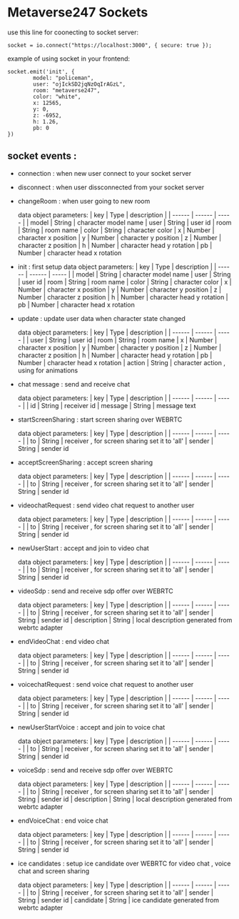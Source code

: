 # Metaverse247 Sockets
use this line for coonecting to socket server:

    socket = io.connect("https://localhost:3000", { secure: true });

example of using socket in your frontend:

    socket.emit('init', {
            model: "policeman",
            user: "ojIckSD2jqNzOqIrAGzL",
            room: "metaverse247",
            color: "white",
            x: 12565,
            y: 0,
            z: -6952,
            h: 1.26,
            pb: 0
    })

## socket events :

- connection : when new user connect to your socket server

- disconnect : when user dissconnected from your socket server

- changeRoom : when user going to new room

    data object parameters:
    | key | Type | description |
    | ------ | ------ | ----- |
    | model | String | character model name
    | user | String | user id
    | room | String | room name
    | color | String | character color
    | x | Number | character x position
    | y | Number | character y position
    | z | Number | character z position
    | h | Number | character head y rotation
    | pb | Number | character head x rotation

- init : first setup
    data object parameters:
    | key | Type | description |
    | ------ | ------ | ----- |
    | model | String | character model name
    | user | String | user id
    | room | String | room name
    | color | String | character color
    | x | Number | character x position
    | y | Number | character y position
    | z | Number | character z position
    | h | Number | character head y rotation
    | pb | Number | character head x rotation

- update : update user data when character state changed

    data object parameters:
    | key | Type | description |
    | ------ | ------ | ----- |
    | user | String | user id
    | room | String | room name
    | x | Number | character x position
    | y | Number | character y position
    | z | Number | character z position
    | h | Number | character head y rotation
    | pb | Number | character head x rotation
    | action | String | character action , using for animations

- chat message : send and receive chat 

    data object parameters:
    | key | Type | description |
    | ------ | ------ | ----- |
    | id | String | receiver id
    | message | String | message text

- startScreenSharing : start screen sharing over WEBRTC

    data object parameters:
    | key | Type | description |
    | ------ | ------ | ----- |
    | to | String | receiver , for screen sharing set it to 'all' 
    | sender | String | sender id

- acceptScreenSharing : accept screen sharing

    data object parameters:
    | key | Type | description |
    | ------ | ------ | ----- |
    | to | String | receiver , for screen sharing set it to 'all' 
    | sender | String | sender id


- videochatRequest : send video chat request to another user
    
    data object parameters:
    | key | Type | description |
    | ------ | ------ | ----- |
    | to | String | receiver , for screen sharing set it to 'all' 
    | sender | String | sender id

- newUserStart : accept and join to video chat

    data object parameters:
    | key | Type | description |
    | ------ | ------ | ----- |
    | to | String | receiver , for screen sharing set it to 'all' 
    | sender | String | sender id

- videoSdp : send and receive sdp offer over WEBRTC

    data object parameters:
    | key | Type | description |
    | ------ | ------ | ----- |
    | to | String | receiver , for screen sharing set it to 'all' 
    | sender | String | sender id
    | description | String | local description generated from webrtc adapter

- endVideoChat : end video chat
    
    data object parameters:
    | key | Type | description |
    | ------ | ------ | ----- |
    | to | String | receiver , for screen sharing set it to 'all' 
    | sender | String | sender id

- voicechatRequest : send voice chat request to another user
    
    data object parameters:
    | key | Type | description |
    | ------ | ------ | ----- |
    | to | String | receiver , for screen sharing set it to 'all' 
    | sender | String | sender id

- newUserStartVoice : accept and join to voice chat
    
    data object parameters:
    | key | Type | description |
    | ------ | ------ | ----- |
    | to | String | receiver , for screen sharing set it to 'all' 
    | sender | String | sender id

- voiceSdp : send and receive sdp offer over WEBRTC

    data object parameters:
    | key | Type | description |
    | ------ | ------ | ----- |
    | to | String | receiver , for screen sharing set it to 'all' 
    | sender | String | sender id
    | description | String | local description generated from webrtc adapter

- endVoiceChat : end voice chat
    
    data object parameters:
    | key | Type | description |
    | ------ | ------ | ----- |
    | to | String | receiver , for screen sharing set it to 'all' 
    | sender | String | sender id

- ice candidates : setup ice candidate over WEBRTC for video chat , voice chat and screen sharing
    
    data object parameters:
    | key | Type | description |
    | ------ | ------ | ----- |
    | to | String | receiver , for screen sharing set it to 'all' 
    | sender | String | sender id
    | candidate | String | ice candidate generated from webrtc adapter